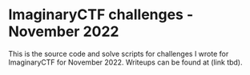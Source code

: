 # ImaginaryCTF challenges - November 2022

This is the source code and solve scripts for challenges I wrote for ImaginaryCTF for November 2022. Writeups can be found at (link tbd).